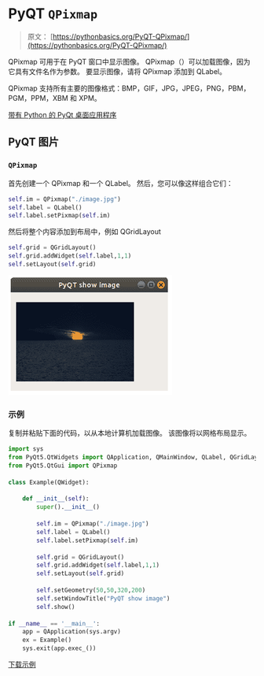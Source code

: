 # PyQT `QPixmap`

> 原文： [https://pythonbasics.org/PyQT-QPixmap/](https://pythonbasics.org/PyQT-QPixmap/)

QPixmap 可用于在 PyQT 窗口中显示图像。 QPixmap（）可以加载图像，因为它具有文件名作为参数。 要显示图像，请将 QPixmap 添加到 QLabel。

QPixmap 支持所有主要的图像格式：BMP，GIF，JPG，JPEG，PNG，PBM，PGM，PPM，XBM 和 XPM。


[带有 Python 的 PyQt 桌面应用程序](https://gum.co/pysqtsamples)

## PyQT 图片

### `QPixmap`

首先创建一个 QPixmap 和一个 Q​​Label。 然后，您可以像这样组合它们：

```py
self.im = QPixmap("./image.jpg")
self.label = QLabel()
self.label.setPixmap(self.im)

```

然后将整个内容添加到布局中，例如 QGridLayout

```py
self.grid = QGridLayout()
self.grid.addWidget(self.label,1,1)
self.setLayout(self.grid)

```

![image](img/9195bd62158023928fe1a8e1a94ad4ed.jpg)

### 示例

复制并粘贴下面的代码，以从本地计算机加载图像。 该图像将以网格布局显示。

```py
import sys
from PyQt5.QtWidgets import QApplication, QMainWindow, QLabel, QGridLayout, QWidget
from PyQt5.QtGui import QPixmap

class Example(QWidget):

    def __init__(self):
        super().__init__()

        self.im = QPixmap("./image.jpg")
        self.label = QLabel()
        self.label.setPixmap(self.im)

        self.grid = QGridLayout()
        self.grid.addWidget(self.label,1,1)
        self.setLayout(self.grid)

        self.setGeometry(50,50,320,200)
        self.setWindowTitle("PyQT show image")
        self.show()

if __name__ == '__main__':
    app = QApplication(sys.argv)
    ex = Example()
    sys.exit(app.exec_())

```

[下载示例](https://gum.co/pysqtsamples)